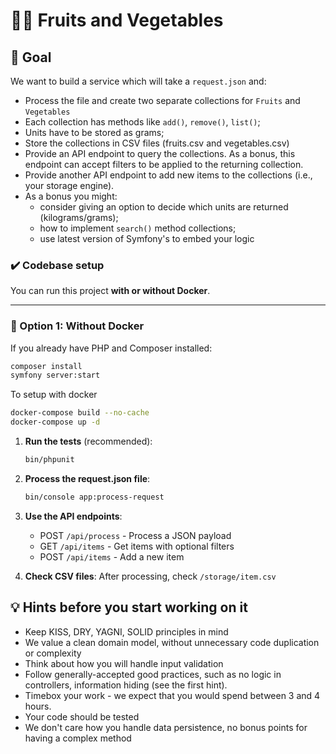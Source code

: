 # 🍎🥕 Fruits and Vegetables

## 🎯 Goal
We want to build a service which will take a `request.json` and:
* Process the file and create two separate collections for `Fruits` and `Vegetables`
* Each collection has methods like `add()`, `remove()`, `list()`;
* Units have to be stored as grams;
* Store the collections in CSV files (fruits.csv and vegetables.csv)
* Provide an API endpoint to query the collections. As a bonus, this endpoint can accept filters to be applied to the returning collection.
* Provide another API endpoint to add new items to the collections (i.e., your storage engine).
* As a bonus you might:
  * consider giving an option to decide which units are returned (kilograms/grams);
  * how to implement `search()` method collections;
  * use latest version of Symfony's to embed your logic

### ✔️ Codebase setup
You can run this project **with or without Docker**.

---

### 🔧 Option 1: Without Docker

If you already have PHP and Composer installed:

```bash
composer install
symfony server:start
```

To setup with docker
```bash
docker-compose build --no-cache
docker-compose up -d
```

1. **Run the tests** (recommended):
   ```bash
   bin/phpunit
   ```

2. **Process the request.json file**:
   ```bash
   bin/console app:process-request
   ```

3. **Use the API endpoints**:
   - POST `/api/process` - Process a JSON payload
   - GET `/api/items` - Get items with optional filters
   - POST `/api/items` - Add a new item

4. **Check CSV files**:
   After processing, check `/storage/item.csv`

## 💡 Hints before you start working on it
* Keep KISS, DRY, YAGNI, SOLID principles in mind
* We value a clean domain model, without unnecessary code duplication or complexity
* Think about how you will handle input validation
* Follow generally-accepted good practices, such as no logic in controllers, information hiding (see the first hint).
* Timebox your work - we expect that you would spend between 3 and 4 hours.
* Your code should be tested
* We don't care how you handle data persistence, no bonus points for having a complex method